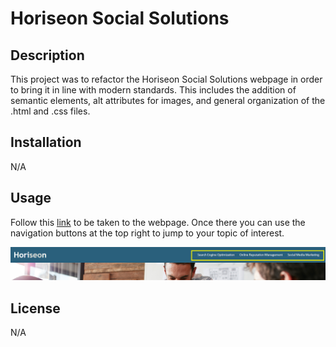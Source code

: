 # Horiseon Social Solutions


## Description
 
 This project was to refactor the Horiseon Social Solutions webpage in order to bring it in line with modern standards. This includes the addition of semantic elements, alt attributes for images, and general organization of the .html and .css files.

## Installation

N/A


## Usage

Follow this [link](https://josephfanderson.github.io/Horiseon_Social_Solutions) to be taken to the webpage. Once there you can use the navigation buttons at the top right to jump to your topic of interest.

![Nav bar screenshot](assets/images/Nav_Screenshot.png)

## License

N/A

